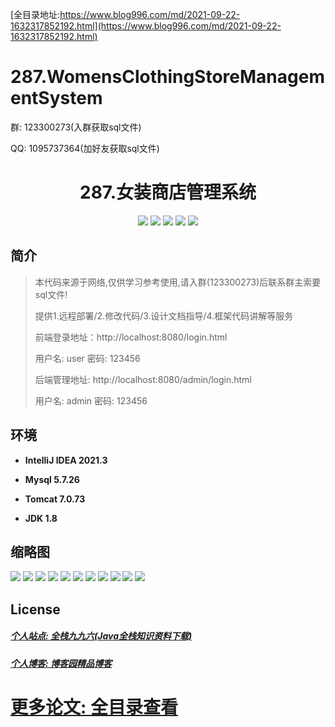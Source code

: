 [全目录地址:https://www.blog996.com/md/2021-09-22-1632317852192.html](https://www.blog996.com/md/2021-09-22-1632317852192.html)
# 287.WomensClothingStoreManagementSystem

<p>群: 123300273(入群获取sql文件)</p>
<p>QQ: 1095737364(加好友获取sql文件)</p>

<p><h1 align="center">287.女装商店管理系统</h1></p>


<p align="center">
	<img src="https://img.shields.io/badge/jdk-1.8-orange.svg"/>
    <img src="https://img.shields.io/badge/spring-5.x-lightgrey.svg"/>
    <img src="https://img.shields.io/badge/springmvc-3.x-blue.svg"/>
    <img src="https://img.shields.io/badge/mybatis-5.x-yellow.svg"/>
    <img src="https://img.shields.io/badge/html-5.x-yellow.svg"/>
</p>

## 简介

> 本代码来源于网络,仅供学习参考使用,请入群(123300273)后联系群主索要sql文件!
>
> 提供1.远程部署/2.修改代码/3.设计文档指导/4.框架代码讲解等服务
>
> 前端登录地址：http://localhost:8080/login.html
>
> 用户名: user   密码: 123456
>
> 后端管理地址: http://localhost:8080/admin/login.html
>
> 用户名: admin   密码: 123456
>


## 环境

- <b>IntelliJ IDEA 2021.3</b>

- <b>Mysql 5.7.26</b>

- <b>Tomcat 7.0.73</b>

- <b>JDK 1.8</b>





## 缩略图

![](https://img2023.cnblogs.com/blog/588112/202310/588112-20231024202213285-2011059266.png)
![](https://img2023.cnblogs.com/blog/588112/202310/588112-20231024202218099-773736867.png)
![](https://img2023.cnblogs.com/blog/588112/202310/588112-20231024202223208-306675489.png)
![](https://img2023.cnblogs.com/blog/588112/202310/588112-20231024202227309-1884584172.png)
![](https://img2023.cnblogs.com/blog/588112/202310/588112-20231024202232573-365388866.png)
![](https://img2023.cnblogs.com/blog/588112/202310/588112-20231024202236562-1591983001.png)
![](https://img2023.cnblogs.com/blog/588112/202310/588112-20231024202240023-601420433.png)
![](https://img2023.cnblogs.com/blog/588112/202310/588112-20231024202243515-1402137810.png)
![](https://img2023.cnblogs.com/blog/588112/202310/588112-20231024202247613-1833745454.png)
![](https://img2023.cnblogs.com/blog/588112/202310/588112-20231024202251721-32733274.png)
![](https://img2023.cnblogs.com/blog/588112/202310/588112-20231024202255422-366891754.png)





## License

##### [个人站点: 全栈九九六(Java全栈知识资料下载)](https://www.blog996.com/)
##### [个人博客: 博客园精品博客](https://www.cnblogs.com/yysbolg/)
# [更多论文: 全目录查看](https://www.blog996.com/md/2021-09-22-1632317852192.html)


